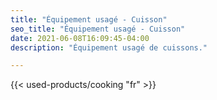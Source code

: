 ```yaml
---
title: "Équipement usagé - Cuisson"
seo_title: "Équipement usagé - Cuisson"
date: 2021-06-08T16:09:45-04:00
description: "Équipement usagé de cuissons."

---
```


{{< used-products/cooking "fr" >}}